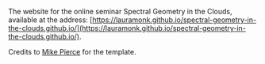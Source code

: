 The website for the online seminar Spectral Geometry in the Clouds, available at the address: [https://lauramonk.github.io/spectral-geometry-in-the-clouds.github.io/](https://lauramonk.github.io/spectral-geometry-in-the-clouds.github.io/).

Credits to [Mike Pierce](https://github.com/mikepierce) for the template.
